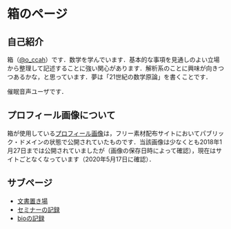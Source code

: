 # 箱のページ

## 自己紹介

箱（[@o_ccah](https://twitter.com/o_ccah/)）です．数学を学んでいます．基本的な事項を見通しのよい立場から整理して記述することに強い関心があります．解析系のことに興味が向きつつあるかな，と思っています．夢は「21世紀の数学原論」を書くことです．

催眠音声ユーザです．

## プロフィール画像について

箱が使用している[プロフィール画像](imgs/gi01a201502181400.jpg)は，フリー素材配布サイトにおいてパブリック・ドメインの状態で公開されていたものです．当該画像は少なくとも2018年1月27日までは公開されていましたが（画像の保存日時によって確認），現在はサイトごとなくなっています（2020年5月17日に確認）．

## サブページ

* [文書置き場](docs.md)
* [セミナーの記録](seminar.md)
* [bioの記録](bio.md)
